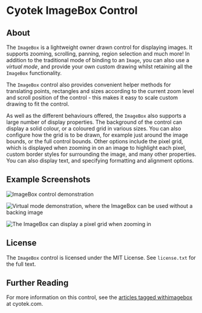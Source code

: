 # Cyotek ImageBox Control

## About

The `ImageBox` is a lightweight owner drawn control for displaying images. It
supports zooming, scrolling, panning, region selection and much more! In
addition to the traditional mode of binding to an `Image`, you can also use a
*virtual mode*, and provide your own custom drawing whilst retaining all the
`ImageBox` functionality. 

The `ImageBox` control also provides convenient helper methods for translating
points, rectangles and sizes according to the current zoom level and scroll
position of the control - this makes it easy to scale custom drawing to fit the
control.

As well as the different behaviours offered, the `ImageBox` also supports a
large number of display properties. The background of the control can display a
solid colour, or a coloured grid in various sizes. You can also configure how
the grid is to be drawn, for example just around the image bounds, or the full
control bounds. Other options include the pixel grid, which is displayed when
zooming in on an image to highlight each pixel, custom border styles for
surrounding the image, and many other properties. You can also display text, and
specifying formatting and alignment options.

## Example Screenshots

![ImageBox control demonstration](https://static.cyotek.com/files/articleimages/imgbox-5a.png)

![Virtual mode demonstration, where the ImageBox can be used without a backing image](https://static.cyotek.com/files/articleimages/imgbox-6a.png)

![The ImageBox can display a pixel grid when zooming in](https://static.cyotek.com/files/articleimages/imgbox-6b.png)

## License

The `ImageBox` control is licensed under the MIT License. See `license.txt` for
the full text.

## Further Reading

For more information on this control, see the
[articles tagged withimagebox](https://www.cyotek.com/blog/tag/imagebox) at
cyotek.com.
